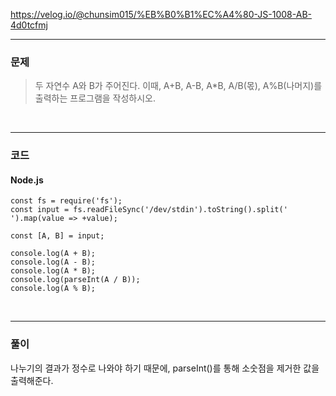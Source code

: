https://velog.io/@chunsim015/%EB%B0%B1%EC%A4%80-JS-1008-AB-4d0tcfmj

---

### 문제

> 두 자연수 A와 B가 주어진다. 이때, A+B, A-B, A\*B, A/B(몫), A%B(나머지)를 출력하는 프로그램을 작성하시오.

<br>

---

### 코드

#### Node.js

```
const fs = require('fs');
const input = fs.readFileSync('/dev/stdin').toString().split(' ').map(value => +value);

const [A, B] = input;

console.log(A + B);
console.log(A - B);
console.log(A * B);
console.log(parseInt(A / B));
console.log(A % B);
```

<br>

---

### 풀이

나누기의 결과가 정수로 나와야 하기 때문에, parseInt()를 통해 소숫점을 제거한 값을 출력해준다.
